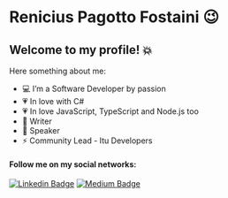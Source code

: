 # Renicius Pagotto Fostaini :wink:

## Welcome to my profile! :collision:

Here something about me:

- :computer: I’m a Software Developer by passion
- :heartpulse: In love with C#
- :heartpulse: In love JavaScript, TypeScript and Node.js too
- :memo: Writer
- :microphone: Speaker
- :zap: Community Lead - Itu Developers

#### Follow me on my social networks:
[![Linkedin Badge](https://img.shields.io/badge/-LinkedIn-blue?style=flat-square&logo=Linkedin&logoColor=white&link=https://www.linkedin.com/in/rebeccamanzi/)](https://www.linkedin.com/in/renicius-pagotto/)
[![Medium Badge](https://img.shields.io/badge/-Medium-000000?style=flat-square&labelColor=000000&logo=medium&logoColor=white&link=https://medium.com/@alexalvess)](https://medium.com/@renicius.pagotto)
